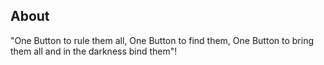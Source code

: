 ## About

"One Button to rule them all, One Button to find them, One Button to bring them all and in the darkness bind them"!
